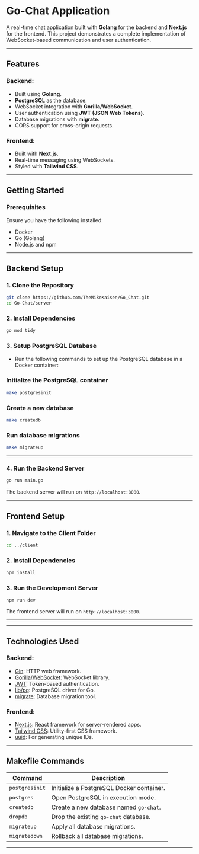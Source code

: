 # Go-Chat Application

A real-time chat application built with **Golang** for the backend and **Next.js** for the frontend. This project demonstrates a complete implementation of WebSocket-based communication and user authentication.

---

## Features

### Backend:

- Built using **Golang**.
- **PostgreSQL** as the database.
- WebSocket integration with **Gorilla/WebSocket**.
- User authentication using **JWT (JSON Web Tokens)**.
- Database migrations with **migrate**.
- CORS support for cross-origin requests.

### Frontend:

- Built with **Next.js**.
- Real-time messaging using WebSockets.
- Styled with **Tailwind CSS**.

---

## Getting Started

### Prerequisites

Ensure you have the following installed:

- Docker
- Go (Golang)
- Node.js and npm

---

## Backend Setup

### 1. Clone the Repository

```bash
git clone https://github.com/TheMikeKaisen/Go_Chat.git
cd Go-Chat/server

```

### 2. Install Dependencies

```bash
go mod tidy

```

### 3. Setup PostgreSQL Database

- Run the following commands to set up the PostgreSQL database in a Docker container:

### Initialize the PostgreSQL container

```bash
make postgresinit

```

### Create a new database

```bash
make createdb

```

### Run database migrations

```bash
make migrateup

```

---

### 4. Run the Backend Server

```bash
go run main.go

```

The backend server will run on `http://localhost:8080`.

---

## Frontend Setup

### 1. Navigate to the Client Folder

```bash
cd ../client

```

### 2. Install Dependencies

```bash
npm install

```

### 3. Run the Development Server

```bash
npm run dev

```

The frontend server will run on `http://localhost:3000`.

---

---

## Technologies Used

### Backend:

- [Gin](https://github.com/gin-gonic/gin): HTTP web framework.
- [Gorilla/WebSocket](https://github.com/gorilla/websocket): WebSocket library.
- [JWT](https://github.com/golang-jwt/jwt): Token-based authentication.
- [lib/pq](https://github.com/lib/pq): PostgreSQL driver for Go.
- [migrate](https://github.com/golang-migrate/migrate): Database migration tool.

### Frontend:

- [Next.js](https://nextjs.org/): React framework for server-rendered apps.
- [Tailwind CSS](https://tailwindcss.com/): Utility-first CSS framework.
- [uuid](https://github.com/uuidjs/uuid): For generating unique IDs.

---

## Makefile Commands

| Command | Description |
| --- | --- |
| `postgresinit` | Initialize a PostgreSQL Docker container. |
| `postgres` | Open PostgreSQL in execution mode. |
| `createdb` | Create a new database named `go-chat`. |
| `dropdb` | Drop the existing `go-chat` database. |
| `migrateup` | Apply all database migrations. |
| `migratedown` | Rollback all database migrations. |

---